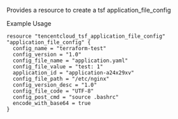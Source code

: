 Provides a resource to create a tsf application_file_config

Example Usage

```hcl
resource "tencentcloud_tsf_application_file_config" "application_file_config" {
  config_name = "terraform-test"
  config_version = "1.0"
  config_file_name = "application.yaml"
  config_file_value = "test: 1"
  application_id = "application-a24x29xv"
  config_file_path = "/etc/nginx"
  config_version_desc = "1.0"
  config_file_code = "UTF-8"
  config_post_cmd = "source .bashrc"
  encode_with_base64 = true
}
```